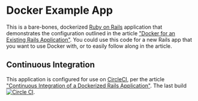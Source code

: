 # Docker Example App

This is a bare-bones, dockerized [Ruby on Rails](http://rubyonrails.org) application that demonstrates the configuration  outlined in the article ["Docker for an Existing Rails Application"](http://chrisstump.online/2016/02/20/docker-existing-rails-application/). You could use this code for a new Rails app that you want to use Docker with, or to easily follow along in the article. 

## Continuous Integration

This application is configured for use on [CircleCI](http://circleci.com), per the article ["Continuous Integration of a Dockerized Rails Application"](http://chrisstump.online/2016/02/10/continuous-integration-docker-rails). The last build [![Circle CI](https://circleci.com/gh/cstump/docker_example/tree/circleci_example.svg?style=svg)](https://circleci.com/gh/cstump/docker_example/tree/circleci_example). 
